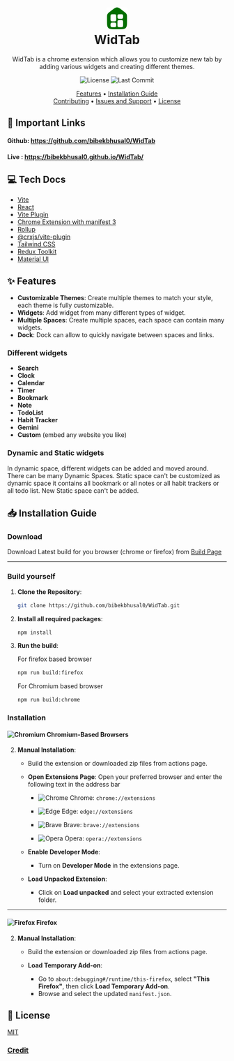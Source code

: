 <h1 align="center">
    <a href="https://github.com/bibekbhusal0/WidTab">
        <img src="./public/icon-128.png" width="50">
    </a>
    <br>
    WidTab
</h1>

<div align="center">
    WidTab is a chrome extension which allows you to customize new tab by adding various widgets and creating different themes.
</div>

<div align="center">

![License](https://img.shields.io/github/license/bibekbhusal0/WidTab)
![Last Commit](https://img.shields.io/github/last-commit/bibekbhusal0/WidTab)

<!-- ![GitHub contributors](https://img.shields.io/github/contributors/bibekbhusal0/WidTab)
![GitHub stars](https://img.shields.io/github/stars/bibekbhusal0/WidTab)
![GitHub forks](https://img.shields.io/github/forks/bibekbhusal0/WidTab) -->

</div>

<p align="center">
  <a href="#-features">Features</a> •
  <a href="#-installation-guide">Installation Guide</a>
<br>
  <a href="#-contributing">Contributing</a> •
  <a href="#-issues-and-support">Issues and Support</a> •
  <a href="#-license">License</a>
</p>

## 🔗 Important Links

#### **Github**: https://github.com/bibekbhusal0/WidTab

#### **Live** : https://bibekbhusal0.github.io/WidTab/

<!-- #### **Firefox Addon Store**: releasing soon -->
<!-- #### **Chrome extension**: releasing soon -->

## 💻 Tech Docs

- [Vite](https://vitejs.dev/)
- [React](https://react.dev/)
- [Vite Plugin](https://vitejs.dev/guide/api-plugin.html)
- [Chrome Extension with manifest 3](https://developer.chrome.com/docs/extensions/mv3/)
- [Rollup](https://rollupjs.org/guide/en/)
- [@crxjs/vite-plugin](https://crxjs.dev/vite-plugin)
- [Tailwind CSS](https://tailwindcss.com/docs/configuration)
- [Redux Toolkit](https://redux-toolkit.js.org/introduction/getting-started)
- [Material UI](https://mui.com/material-ui/getting-started/)

## ✨ Features

- **Customizable Themes**: Create multiple themes to match your style, each theme is fully customizable.
- **Widgets**: Add widget from many different types of widget.
- **Multiple Spaces**: Create multiple spaces, each space can contain many widgets.
- **Dock**: Dock can allow to quickly navigate between spaces and links.

### Different widgets

- **Search**
- **Clock**
- **Calendar**
- **Timer**
- **Bookmark**
- **Note**
- **TodoList**
- **Habit Tracker**
- **Gemini**
- **Custom** (embed any website you like)

### Dynamic and Static widgets

In dynamic space, different widgets can be added and moved around. There can be many Dynamic Spaces.
Static space can't be customized as dynamic space it contains all bookmark or all notes or all habit trackers or all todo list. New Static space can't be added.

## 📥 Installation Guide

### Download

Download Latest build for you browser (chrome or firefox) from [Build Page](https://github.com/BibekBhusal0/WidTab/actions)

---

### Build yourself

1. **Clone the Repository**:

   ```bash
   git clone https://github.com/bibekbhusal0/WidTab.git
   ```

2. **Install all required packages**:

   ```bash
   npm install
   ```

3. **Run the build**:

   For firefox based browser

   ```bash
   npm run build:firefox
   ```

   For Chromium based browser

   ```bash
   npm run build:chrome
   ```

### Installation

#### ![Chromium](https://img.icons8.com/?size=20&id=104996&format=png&color=000000) Chromium-Based Browsers

<!-- Will be available on we store soon -->
<!-- 1. **Install from Chrome Web Store**:

   - [Chrome Web Store link]()

   **Or** follow the manual steps below: -->

2. **Manual Installation**:

   - Build the extension or downloaded zip files from actions page.

   - **Open Extensions Page**:
     Open your preferred browser and enter the following text in the address bar

     - ![Chrome](https://img.icons8.com/color/20/000000/chrome--v1.png) Chrome: `chrome://extensions`

     - ![Edge](https://img.icons8.com/?size=20&id=dGm9KIZPpukc&format=png&color=000000) Edge: `edge://extensions`

     - ![Brave](https://img.icons8.com/color/20/000000/brave-web-browser.png) Brave: `brave://extensions`

     - ![Opera](https://img.icons8.com/color/20/000000/opera--v1.png) Opera: `opera://extensions`

   - **Enable Developer Mode**:

     - Turn on **Developer Mode** in the extensions page.

   - **Load Unpacked Extension**:
     - Click on **Load unpacked** and select your extracted extension folder.

---

#### ![Firefox](https://img.icons8.com/color/20/000000/firefox--v1.png) Firefox

<!-- 1. **Install from Mozilla Extensions Store**:

   - [Mozilla Add-ons link]()

**Or** follow the manual steps below: -->

2. **Manual Installation**:

   - Build the extension or downloaded zip files from actions page.

   - **Load Temporary Add-on**:
     - Go to `about:debugging#/runtime/this-firefox`, select **"This Firefox"**, then click **Load Temporary Add-on**.
     - Browse and select the updated `manifest.json`.

<!-- ## 🤝 Contributing

Contributions are welcome! If you'd like to contribute:

1. Follow the guidelines in the [CONTRIBUTING.md](./CONTRIBUTING.md) file.
2. Fork the repository.
3. Create a feature branch: `git checkout -b feature/YourFeature`.
4. Commit your changes: `git commit -m 'Add Your Feature'`.
5. Push to the branch: `git push origin feature/YourFeature`.
6. Open a pull request.

## ❓ Issues and Support

If you encounter any bugs or issues, please [submit an issue](https://github.com/bibekbhusal0/WidTab/issues) on the GitHub repository.

## 🔒 Privacy Policy -->

## 📜 License

[MIT](./LICENSE)

### [Credit](./credits.md)
